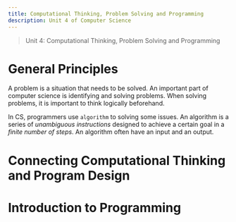 ```yaml
---
title: Computational Thinking, Problem Solving and Programming
description: Unit 4 of Computer Science
---
```

> Unit 4: Computational Thinking, Problem Solving and Programming

# General Principles

A problem is a situation that needs to be solved.
An important part of computer science is identifying and solving problems.
When solving problems, it is important to think logically beforehand.

In CS, programmers use `algorithm` to solving some issues.
An algorithm is a series of _unambiguous instructions_ designed to achieve a certain goal in a _finite number of steps_.
An algorithm often have an input and an output.

# Connecting Computational Thinking and Program Design

# Introduction to Programming
